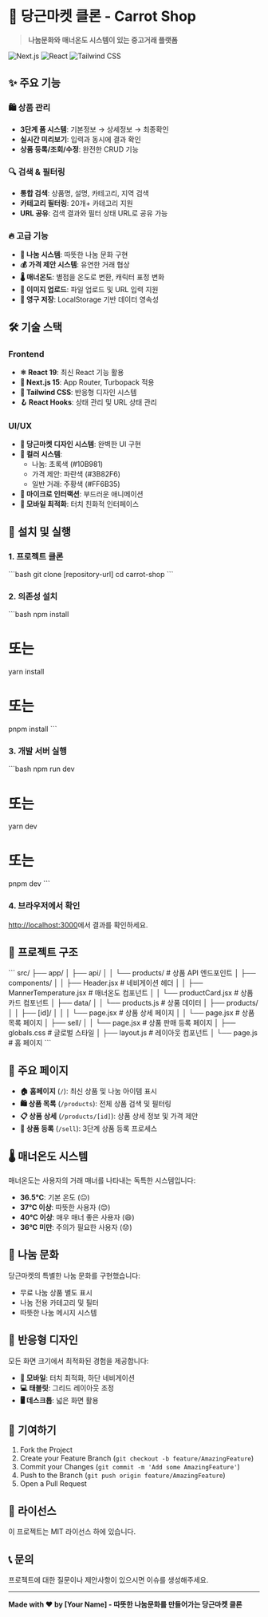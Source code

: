 # 🥕 당근마켓 클론 - Carrot Shop

> **나눔문화와 매너온도 시스템이 있는 중고거래 플랫폼**

![Next.js](https://img.shields.io/badge/Next.js-15-black?logo=next.js)
![React](https://img.shields.io/badge/React-19-61DAFB?logo=react)
![Tailwind CSS](https://img.shields.io/badge/Tailwind_CSS-38B2AC?logo=tailwind-css&logoColor=white)

## ✨ 주요 기능

### 🛍️ 상품 관리
- **3단계 폼 시스템**: 기본정보 → 상세정보 → 최종확인
- **실시간 미리보기**: 입력과 동시에 결과 확인
- **상품 등록/조회/수정**: 완전한 CRUD 기능

### 🔍 검색 & 필터링
- **통합 검색**: 상품명, 설명, 카테고리, 지역 검색
- **카테고리 필터링**: 20개+ 카테고리 지원
- **URL 공유**: 검색 결과와 필터 상태 URL로 공유 가능

### 🔥 고급 기능
- **🥕 나눔 시스템**: 따뜻한 나눔 문화 구현
- **💰 가격 제안 시스템**: 유연한 거래 협상
- **🌡️ 매너온도**: 별점을 온도로 변환, 캐릭터 표정 변화
- **📸 이미지 업로드**: 파일 업로드 및 URL 입력 지원
- **💾 영구 저장**: LocalStorage 기반 데이터 영속성

## 🛠️ 기술 스택

### Frontend
- **⚛️ React 19**: 최신 React 기능 활용
- **🚀 Next.js 15**: App Router, Turbopack 적용
- **🎨 Tailwind CSS**: 반응형 디자인 시스템
- **🪝 React Hooks**: 상태 관리 및 URL 상태 관리

### UI/UX
- **🎯 당근마켓 디자인 시스템**: 완벽한 UI 구현
- **🌈 컬러 시스템**: 
  - 나눔: 초록색 (#10B981)
  - 가격 제안: 파란색 (#3B82F6)  
  - 일반 거래: 주황색 (#FF6B35)
- **🎪 마이크로 인터랙션**: 부드러운 애니메이션
- **📱 모바일 최적화**: 터치 친화적 인터페이스

## 🚀 설치 및 실행

### 1. 프로젝트 클론
\`\`\`bash
git clone [repository-url]
cd carrot-shop
\`\`\`

### 2. 의존성 설치
\`\`\`bash
npm install
# 또는
yarn install
# 또는
pnpm install
\`\`\`

### 3. 개발 서버 실행
\`\`\`bash
npm run dev
# 또는
yarn dev
# 또는
pnpm dev
\`\`\`

### 4. 브라우저에서 확인
[http://localhost:3000](http://localhost:3000)에서 결과를 확인하세요.

## 📁 프로젝트 구조

\`\`\`
src/
├── app/
│   ├── api/
│   │   └── products/          # 상품 API 엔드포인트
│   ├── components/
│   │   ├── Header.jsx         # 네비게이션 헤더
│   │   ├── MannerTemperature.jsx  # 매너온도 컴포넌트
│   │   └── productCard.jsx    # 상품 카드 컴포넌트
│   ├── data/
│   │   └── products.js        # 상품 데이터
│   ├── products/
│   │   ├── [id]/
│   │   │   └── page.jsx       # 상품 상세 페이지
│   │   └── page.jsx           # 상품 목록 페이지
│   ├── sell/
│   │   └── page.jsx           # 상품 판매 등록 페이지
│   ├── globals.css            # 글로벌 스타일
│   ├── layout.js              # 레이아웃 컴포넌트
│   └── page.js                # 홈 페이지
\`\`\`

## 🎯 주요 페이지

- **🏠 홈페이지** (`/`): 최신 상품 및 나눔 아이템 표시
- **🛍️ 상품 목록** (`/products`): 전체 상품 검색 및 필터링
- **📋 상품 상세** (`/products/[id]`): 상품 상세 정보 및 가격 제안
- **📝 상품 등록** (`/sell`): 3단계 상품 등록 프로세스

## 🌡️ 매너온도 시스템

매너온도는 사용자의 거래 매너를 나타내는 독특한 시스템입니다:

- **36.5°C**: 기본 온도 (😐)
- **37°C 이상**: 따뜻한 사용자 (😊)
- **40°C 이상**: 매우 매너 좋은 사용자 (😄)
- **36°C 미만**: 주의가 필요한 사용자 (😟)

## 🥕 나눔 문화

당근마켓의 특별한 나눔 문화를 구현했습니다:
- 무료 나눔 상품 별도 표시
- 나눔 전용 카테고리 및 필터
- 따뜻한 나눔 메시지 시스템

## 📱 반응형 디자인

모든 화면 크기에서 최적화된 경험을 제공합니다:
- **📱 모바일**: 터치 최적화, 하단 네비게이션
- **💻 태블릿**: 그리드 레이아웃 조정
- **🖥️ 데스크톱**: 넓은 화면 활용

## 🤝 기여하기

1. Fork the Project
2. Create your Feature Branch (`git checkout -b feature/AmazingFeature`)
3. Commit your Changes (`git commit -m 'Add some AmazingFeature'`)
4. Push to the Branch (`git push origin feature/AmazingFeature`)
5. Open a Pull Request

## 📄 라이선스

이 프로젝트는 MIT 라이선스 하에 있습니다.

## 📞 문의

프로젝트에 대한 질문이나 제안사항이 있으시면 이슈를 생성해주세요.

---

**Made with ❤️ by [Your Name] - 따뜻한 나눔문화를 만들어가는 당근마켓 클론**

